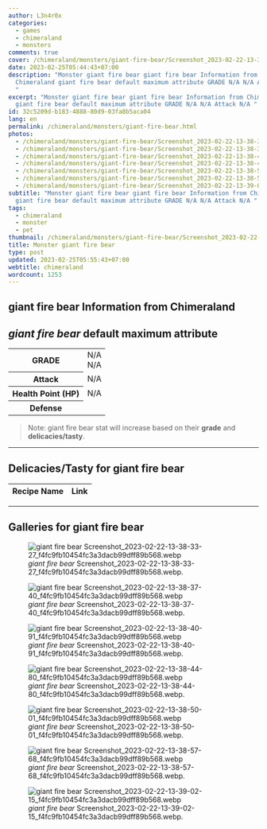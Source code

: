 ```yaml
---
author: L3n4r0x
categories:
  - games
  - chimeraland
  - monsters
comments: true
cover: /chimeraland/monsters/giant-fire-bear/Screenshot_2023-02-22-13-38-33-27_f4fc9fb10454fc3a3dacb99dff89b568.webp
date: 2023-02-25T05:44:43+07:00
description: "Monster giant fire bear giant fire bear Information from
  Chimeraland giant fire bear default maximum attribute GRADE N/A N/A Attack N/A
  "
excerpt: "Monster giant fire bear giant fire bear Information from Chimeraland
  giant fire bear default maximum attribute GRADE N/A N/A Attack N/A "
id: 32c5209d-b183-4888-80d9-03fa8b5aca04
lang: en
permalink: /chimeraland/monsters/giant-fire-bear.html
photos:
  - /chimeraland/monsters/giant-fire-bear/Screenshot_2023-02-22-13-38-33-27_f4fc9fb10454fc3a3dacb99dff89b568.webp
  - /chimeraland/monsters/giant-fire-bear/Screenshot_2023-02-22-13-38-37-40_f4fc9fb10454fc3a3dacb99dff89b568.webp
  - /chimeraland/monsters/giant-fire-bear/Screenshot_2023-02-22-13-38-40-91_f4fc9fb10454fc3a3dacb99dff89b568.webp
  - /chimeraland/monsters/giant-fire-bear/Screenshot_2023-02-22-13-38-44-80_f4fc9fb10454fc3a3dacb99dff89b568.webp
  - /chimeraland/monsters/giant-fire-bear/Screenshot_2023-02-22-13-38-50-01_f4fc9fb10454fc3a3dacb99dff89b568.webp
  - /chimeraland/monsters/giant-fire-bear/Screenshot_2023-02-22-13-38-57-68_f4fc9fb10454fc3a3dacb99dff89b568.webp
  - /chimeraland/monsters/giant-fire-bear/Screenshot_2023-02-22-13-39-02-15_f4fc9fb10454fc3a3dacb99dff89b568.webp
subtitle: "Monster giant fire bear giant fire bear Information from Chimeraland
  giant fire bear default maximum attribute GRADE N/A N/A Attack N/A "
tags:
  - chimeraland
  - monster
  - pet
thumbnail: /chimeraland/monsters/giant-fire-bear/Screenshot_2023-02-22-13-38-33-27_f4fc9fb10454fc3a3dacb99dff89b568.webp
title: Monster giant fire bear
type: post
updated: 2023-02-25T05:55:43+07:00
webtitle: chimeraland
wordcount: 1253
---
```


<link
  rel="stylesheet"
  href="https://rawcdn.githack.com/dimaslanjaka/Web-Manajemen/870a349/css/bootstrap-5-3-0-alpha3-wrapper.css"
/>
<section id="bootstrap-wrapper">
  <div data-bs-theme="dark">
    <h2>giant fire bear Information from Chimeraland</h2>
    <h2 id="attribute"><i>giant fire bear</i> default maximum attribute</h2>
    <div class="row">
      <div class="col mb-2">
        <div class="card">
          <div class="card-body">
            <table>
              <tr>
                <th>GRADE</th>
                <td>N/A <br />N/A</td>
              </tr>
              <tr>
                <th>Attack</th>
                <td>N/A</td>
              </tr>
              <tr>
                <th>Health Point (HP)</th>
                <td>N/A</td>
              </tr>
              <tr>
                <th>Defense</th>
                <td></td>
              </tr>
            </table>
          </div>
        </div>
      </div>
    </div>
    <blockquote class="bd-callout bd-callout-warning">
      Note: giant fire bear stat will increase based on their <b>grade</b> and
      <b>delicacies/tasty</b>.
    </blockquote>
    <hr />
    <h2 id="delicacies">Delicacies/Tasty for giant fire bear</h2>
    <div class="card">
      <div class="card-body">
        <div class="table-responsive">
          <table class="table table-striped">
            <thead>
              <tr>
                <th>Recipe Name</th>
                <th>Link</th>
              </tr>
            </thead>
            <tbody></tbody>
          </table>
        </div>
      </div>
    </div>
    <hr />
    <div id="gallery">
      <h2>Galleries for giant fire bear</h2>
      <div class="row">
        <div class="col-lg-6 col-12">
          <figure>
            <img
              src="https://www.webmanajemen.com/chimeraland/monsters/giant-fire-bear/Screenshot_2023-02-22-13-38-33-27_f4fc9fb10454fc3a3dacb99dff89b568.webp"
              alt="giant fire bear Screenshot_2023-02-22-13-38-33-27_f4fc9fb10454fc3a3dacb99dff89b568.webp"
            />
            <figcaption style="word-wrap: break-word">
              <i>giant fire bear</i>
              Screenshot_2023-02-22-13-38-33-27_f4fc9fb10454fc3a3dacb99dff89b568.webp.
            </figcaption>
          </figure>
        </div>
        <div class="col-lg-6 col-12">
          <figure>
            <img
              src="https://www.webmanajemen.com/chimeraland/monsters/giant-fire-bear/Screenshot_2023-02-22-13-38-37-40_f4fc9fb10454fc3a3dacb99dff89b568.webp"
              alt="giant fire bear Screenshot_2023-02-22-13-38-37-40_f4fc9fb10454fc3a3dacb99dff89b568.webp"
            />
            <figcaption style="word-wrap: break-word">
              <i>giant fire bear</i>
              Screenshot_2023-02-22-13-38-37-40_f4fc9fb10454fc3a3dacb99dff89b568.webp.
            </figcaption>
          </figure>
        </div>
        <div class="col-lg-6 col-12">
          <figure>
            <img
              src="https://www.webmanajemen.com/chimeraland/monsters/giant-fire-bear/Screenshot_2023-02-22-13-38-40-91_f4fc9fb10454fc3a3dacb99dff89b568.webp"
              alt="giant fire bear Screenshot_2023-02-22-13-38-40-91_f4fc9fb10454fc3a3dacb99dff89b568.webp"
            />
            <figcaption style="word-wrap: break-word">
              <i>giant fire bear</i>
              Screenshot_2023-02-22-13-38-40-91_f4fc9fb10454fc3a3dacb99dff89b568.webp.
            </figcaption>
          </figure>
        </div>
        <div class="col-lg-6 col-12">
          <figure>
            <img
              src="https://www.webmanajemen.com/chimeraland/monsters/giant-fire-bear/Screenshot_2023-02-22-13-38-44-80_f4fc9fb10454fc3a3dacb99dff89b568.webp"
              alt="giant fire bear Screenshot_2023-02-22-13-38-44-80_f4fc9fb10454fc3a3dacb99dff89b568.webp"
            />
            <figcaption style="word-wrap: break-word">
              <i>giant fire bear</i>
              Screenshot_2023-02-22-13-38-44-80_f4fc9fb10454fc3a3dacb99dff89b568.webp.
            </figcaption>
          </figure>
        </div>
        <div class="col-lg-6 col-12">
          <figure>
            <img
              src="https://www.webmanajemen.com/chimeraland/monsters/giant-fire-bear/Screenshot_2023-02-22-13-38-50-01_f4fc9fb10454fc3a3dacb99dff89b568.webp"
              alt="giant fire bear Screenshot_2023-02-22-13-38-50-01_f4fc9fb10454fc3a3dacb99dff89b568.webp"
            />
            <figcaption style="word-wrap: break-word">
              <i>giant fire bear</i>
              Screenshot_2023-02-22-13-38-50-01_f4fc9fb10454fc3a3dacb99dff89b568.webp.
            </figcaption>
          </figure>
        </div>
        <div class="col-lg-6 col-12">
          <figure>
            <img
              src="https://www.webmanajemen.com/chimeraland/monsters/giant-fire-bear/Screenshot_2023-02-22-13-38-57-68_f4fc9fb10454fc3a3dacb99dff89b568.webp"
              alt="giant fire bear Screenshot_2023-02-22-13-38-57-68_f4fc9fb10454fc3a3dacb99dff89b568.webp"
            />
            <figcaption style="word-wrap: break-word">
              <i>giant fire bear</i>
              Screenshot_2023-02-22-13-38-57-68_f4fc9fb10454fc3a3dacb99dff89b568.webp.
            </figcaption>
          </figure>
        </div>
        <div class="col-lg-6 col-12">
          <figure>
            <img
              src="https://www.webmanajemen.com/chimeraland/monsters/giant-fire-bear/Screenshot_2023-02-22-13-39-02-15_f4fc9fb10454fc3a3dacb99dff89b568.webp"
              alt="giant fire bear Screenshot_2023-02-22-13-39-02-15_f4fc9fb10454fc3a3dacb99dff89b568.webp"
            />
            <figcaption style="word-wrap: break-word">
              <i>giant fire bear</i>
              Screenshot_2023-02-22-13-39-02-15_f4fc9fb10454fc3a3dacb99dff89b568.webp.
            </figcaption>
          </figure>
        </div>
      </div>
    </div>
  </div>
</section>